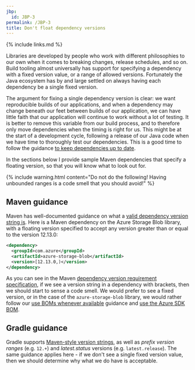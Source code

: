 ```yaml
---
jbp:
  id: JBP-3
permalink: /JBP-3
title: Don't float dependency versions
---
```


{% include links.md %}

Libraries are developed by people who work with different philosophies to our own when it comes to breaking changes, release schedules, and so on. Build tooling almost universally has support for specifying a dependency with a fixed version value, or a range of allowed versions. Fortunately the Java ecosystem has by and large settled on always having each dependency be a single fixed version.

The argument for fixing a single dependency version is clear: we want reproducible builds of our applications, and when a dependency may change beneath our feet between builds of our application, we can have little faith that our application will continue to work without a lot of testing. It is better to remove this variable from our build process, and to therefore only move dependencies when the timing is right for us. This might be at the start of a development cycle, following a release of our Java code when we have time to thoroughly test our dependencies. This is a good time to follow the guidance [to keep dependencies up to date](/JPB-4).

In the sections below I provide sample Maven dependencies that specify a floating version, so that you will know what to look out for.

{% include warning.html 
    content="Do not do the following! Having unbounded ranges is a code smell that you should avoid!" %}

## Maven guidance

Maven has well-documented guidance on what a [valid dependency version string is](https://maven.apache.org/pom.html#Dependency_Version_Requirement_Specification). Here is a Maven dependency on the Azure Storage Blob library, with a floating version specified to accept any version greater than or equal to the version 12.13.0:

```xml
<dependency>
  <groupId>com.azure</groupId>
  <artifactId>azure-storage-blob</artifactId>
  <version>[12.13.0,)</version>
</dependency>
```

As you can see in the Maven [dependency version requirement specification](https://maven.apache.org/pom.html#Dependency_Version_Requirement_Specification), if we see a version string in a dependency with brackets, then we should start to sense a code smell. We would prefer to see a fixed version, or in the case of the `azure-storage-blob` library, we would rather follow our [use BOMs whenever available](/JBP-1) guidance and [use the Azure SDK BOM](/AZSDK-1).

## Gradle guidance

Gradle supports [Maven-style version strings](https://docs.gradle.org/current/userguide/single_versions.html), as well as *prefix version ranges* (e.g. `12.+`) and *latest.status* versions (e.g. `latest.release`). The same guidance applies here - if we don't see a single fixed version value, then we should determine why what we do have is acceptable. 